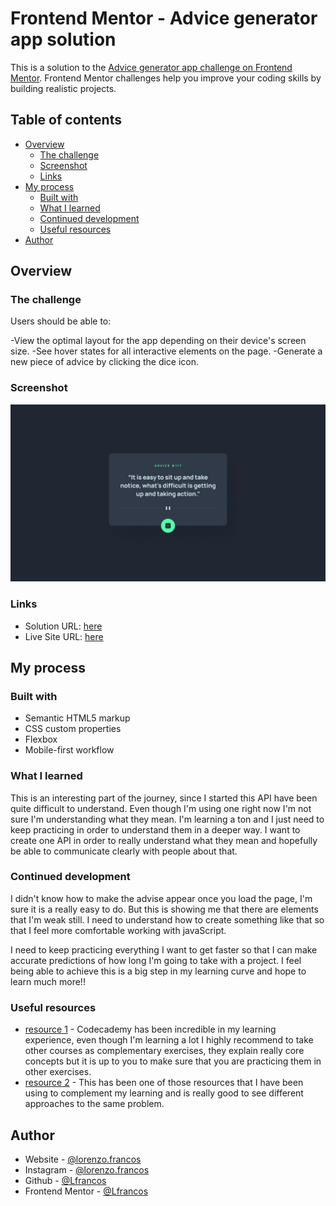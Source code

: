 # Frontend Mentor - Advice generator app solution

This is a solution to the [Advice generator app challenge on Frontend Mentor](https://www.frontendmentor.io/challenges/advice-generator-app-QdUG-13db). Frontend Mentor challenges help you improve your coding skills by building realistic projects.

## Table of contents

- [Overview](#overview)
  - [The challenge](#the-challenge)
  - [Screenshot](#screenshot)
  - [Links](#links)
- [My process](#my-process)
  - [Built with](#built-with)
  - [What I learned](#what-i-learned)
  - [Continued development](#continued-development)
  - [Useful resources](#useful-resources)
- [Author](#author)


## Overview

### The challenge

Users should be able to:

-View the optimal layout for the app depending on their device's screen size.
-See hover states for all interactive elements on the page.
-Generate a new piece of advice by clicking the dice icon.

### Screenshot

![](./design/desktop-design.jpg)


### Links

- Solution URL: [here](https://github.com/Lfrancos/advice-generator-app-main)
- Live Site URL: [here](https://lfrancos.github.io/advice-generator-app-main/)

## My process

### Built with

- Semantic HTML5 markup
- CSS custom properties
- Flexbox
- Mobile-first workflow

### What I learned

This is an interesting part of the journey, since I started this API have been quite difficult to understand. Even though I'm using one right now I'm not sure I'm understanding what they mean. I'm learning a ton and I just need to keep practicing in order to understand them in a deeper way. I want to create one API in order to really understand what they mean and hopefully be able to communicate clearly with people about that.

### Continued development

I didn't know how to make the advise appear once you load the page, I'm sure it is a really easy to do. But this is showing me that there are elements that I'm weak still. I need to understand how to create something like that so that I feel more comfortable working with javaScript.

I need to keep practicing everything I want to get faster so that I can make accurate predictions of how long I'm going to take with a project. I feel being able to achieve this is a big step in my learning curve and hope to learn much more!!

### Useful resources

- [resource 1](https://www.codecademy.com) - Codecademy has been incredible in my learning experience, even though I'm learning a lot I highly recommend to take other courses as complementary exercises, they explain really core concepts but it is up to you to make sure that you are practicing them in other exercises.
- [resource 2](https://www.webdevsimplified.com) - This has been one of those resources that I have been using to complement my learning and is really good to see different approaches to the same problem.

## Author

- Website - [@lorenzo.francos](https://www.lorenzofrancos.com)
- Instagram - [@lorenzo.francos](https://www.instagram.com/lorenzo.francos/?hl=en)
- Github - [@Lfrancos](https://github.com/Lfrancos)
- Frontend Mentor - [@Lfrancos](https://www.frontendmentor.io/profile/Lfrancos)
